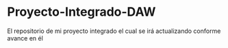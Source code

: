 # Proyecto-Integrado-DAW
El repositorio de mi proyecto integrado el cual se irá actualizando conforme avance en él
